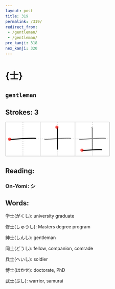 ```yaml
---
layout: post
title: 319
permalink: /319/
redirect_from:
 - /gentleman/
 - /gentleman/
pre_kanji: 318
nex_kanji: 320
---
```


# {士}

## `gentleman`

## Strokes: 3

<div class="stroke"><img src="../images/E5A3AB.png" /></div>

## Reading:

### On-Yomi: シ

## Words:

学士(がくし): university graduate

修士(しゅうし): Masters degree program

紳士(しんし): gentleman

同士(どうし): fellow, companion, comrade

兵士(へいし): soldier

博士(はかせ): doctorate, PhD

武士(ぶし): warrior, samurai
